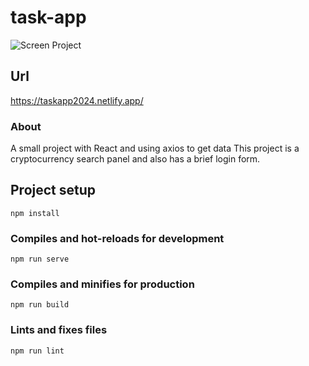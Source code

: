 # task-app

![Screen Project](Images/Screen-Project.png)

## Url
https://taskapp2024.netlify.app/

### About
A small project with React and using axios to get data This project is a cryptocurrency search panel and also has a brief login form.

## Project setup
```
npm install
```

### Compiles and hot-reloads for development
```
npm run serve
```

### Compiles and minifies for production
```
npm run build
```

### Lints and fixes files
```
npm run lint
```